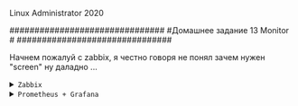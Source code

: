 
Linux Administrator 2020

   ###############################
   #Домашнее задание 13 Monitor  #
   ###############################


Начнем пожалуй с zabbix, я честно говоря не понял зачем нужен "screen" ну даладно ...


<details>
<summary><code>Zabbix</code></summary>


Поднял вм, поставил CentOS7, и установил забикс по инструкции <code>https://www.zabbix.com/ru/download?zabbix=5.0&os_distribution=red_hat_enterprise_linux&os_version=7&db=mysql&ws=nginx</code>

Сервер у меня имеет ip адрес "10.0.18.84"
БД выбрал mysql, а веб сервер на базе "nginx"



На клиенте, это уже другая CentOS7 поставил забикс агента <code>yum install zabbix-agent</code>

и привел конфиг вот к такому виду

```

PidFile=/var/run/zabbix/zabbix_agentd.pid
LogFile=/var/log/zabbix/zabbix_agentd.log
LogFileSize=0
Server=10.0.18.78
ServerActive=10.0.18.78
Hostname=otus-zabbix-agent
Include=/etc/zabbix/zabbix_agentd.d/*.conf
```

```
[root@ms001-cent77 zabbix]# systemctl enable --now zabbix-agent
Created symlink from /etc/systemd/system/multi-user.target.wants/zabbix-agent.service to /usr/lib/systemd/system/zabbix-agent.service.
[root@ms001-cent77 zabbix]# 

```
проверяем наш юнит

<p align="center"><img src="https://raw.githubusercontent.com/Kostyuk-Ruslan/otus-linux/master/work15_Monitor/photo_zabbix/2.JPG"></p>



И переходим на на наш свежоиспеченный, девственный сервер http://10.0.18.78

<p align="center"><img src="https://raw.githubusercontent.com/Kostyuk-Ruslan/otus-linux/master/work15_Monitor/photo_zabbix/1.JPG"></p>


Далее добавляем нашего клиента Настройка --> Узлы сети --> Создать узел сети


<p align="center"><img src="https://raw.githubusercontent.com/Kostyuk-Ruslan/otus-linux/master/work15_Monitor/photo_zabbix/3.JPG"></p>

Ну там по мелочи еще добавил шаблонов, в итоге данные пошли, сервер его увидел

<p align="center"><img src="https://raw.githubusercontent.com/Kostyuk-Ruslan/otus-linux/master/work15_Monitor/photo_zabbix/4.JPG"></p>


И того у нас 1 локальный сервер и 1 удаленный zabbix-agent

<p align="center"><img src="https://raw.githubusercontent.com/Kostyuk-Ruslan/otus-linux/master/work15_Monitor/photo_zabbix/5.JPG"></p>


Ну а дальше все просто, пошли делать комплексный экран: Мониторинг -> Комплексные экраны --> Создать комплексный экран


<p align="center"><img src="https://raw.githubusercontent.com/Kostyuk-Ruslan/otus-linux/master/work15_Monitor/photo_zabbix/17.PNG"></p>


Получилось примерно так, постарался выделить основные показатели, те что были в условии задачи ( память, процессор, диск, сеть )


<p align="center"><img src="https://raw.githubusercontent.com/Kostyuk-Ruslan/otus-linux/master/work15_Monitor/photo_zabbix/15.PNG"></p>

Полный вывод:

<p align="center"><img src="https://raw.githubusercontent.com/Kostyuk-Ruslan/otus-linux/master/work15_Monitor/photo_zabbix/14.PNG"></p>


</details>


<details>
<summary><code>Prometheus + Grafana</code></summary>

Будем поднимать данный мониторинг в docker-compose, я его слега кастомизировал

```
version: '3.3'

networks:
  net:

#volumes:
#  bash: {}
  
services:
    
  grafana:
    image: grafana/grafana:7.1.1
    container_name: 'grafana'
    restart: always
    networks:
      - net
    depends_on:
      - prometheus
    user: ${ROOT}
    environment:
      - GF_SECURITY_ADMIN_USER=admin
      - GF_SECURITY_ADMIN_PASSWORD=ufhltvfhby
    ports:
      - 3000:3000
    volumes:
      - ./grafana/data:/var/lib/grafana 
      - ./grafana/data/plugins:/var/lib/grafana/plugins 
      - ./grafana/data:/var/lib/grafana
#      - ./grafana/conf/ldap.toml:/etc/grafana/ldap.toml
      - ./grafana/conf/grafana.ini:/etc/grafana/grafana.ini
      - ./history/grafana_history/.bash_history:/root/.bash_history
    healthcheck:
      test: ["CMD", "curl", "-f", "http://10.0.18.83:3000"]
      interval: 5s
      timeout: 1s
      retries: 5
    environment:
      - TZ=Europe/Moscow


  prometheus:
    image: prom/prometheus:v2.20.0
    container_name: prometheus
    restart: always
    networks:
      - net
    user: ${ROOT}
    ports:
      - 9090:9090
    command:
      - --config.file=/etc/prometheus/prometheus.yml
      - --web.console.templates=/etc/prometheus/consoles
      - --web.console.libraries=/etc/prometheus/console_libraries
      - --web.enable-admin-api
      - --web.enable-lifecycle  
      - --storage.tsdb.retention=10d 
    volumes:
      - ./prometheus/prometheus.yml:/etc/prometheus/prometheus.yml
      - ./prometheus/alert.rules.yml:/etc/prometheus/alert.rules.yml
      - ./history/prometheus_history/.ash_history:/root/.ash_history
    depends_on:
      - cadvisor
    environment:
      - TZ=Europe/Moscow

 cadvisor: 
    image: google/cadvisor:latest
    container_name: cadvisor
  cadvisor:
    image: google/cadvisor:latest
    container_name: cadvisor
    restart: always
    networks:
      - net
    ports:
      - 8080:8080
    volumes:
      - /:/rootfs:ro
      - /var/run:/var/run:rw
      - /sys:/sys:ro
      - /var/lib/docker/:/var/lib/docker:ro

  node-exporter:
    image: prom/node-exporter:latest
    container_name: node-exporter
    restart: always
    networks:
      - net
    user: ${ROOT}
    ports:
      - "9100:9100"
    user: root
    volumes:
      - /proc:/host/proc:ro
      - /sys:/host/sys:ro
      - /:/rootfs:ro
      - /run/dbus/system_bus_socket:/var/run/dbus/system_bus_socket:ro 
      - ./history/node_history/.ash_history:/root/.ash_history
    command:
      - '--path.procfs=/host/proc'
      - '--path.sysfs=/host/sys'
      - '--collector.systemd' 
      - '--collector.loadavg'
      - '--collector.filesystem.ignored-mount-points'
      - '^/(sys|proc|dev|host|etc|rootfs/var/lib/docker/containers|rootfs/var/lib/docker/overlay2|rootfs/run/docker/netns|rootfs/var/lib/docker/aufs)($$|/)'


  alertmanager:
    image: prom/alertmanager:latest
    container_name: alertmanager
    restart: always
    networks:
      - net
    depends_on:
      - prometheus
#    privileged: true
    volumes:
      - /etc/localtime:/etc/localtime:ro
      - ./alertmanager/alertmanager.yml:/etc/alertmanager/alertmanager.yml
    command:
      - '--config.file=/etc/alertmanager/alertmanager.yml'
      - '--storage.path=/alertmanager'
    ports:
      - '9093:9093'
    environment:
      - TZ=Europe/Moscow


```

Поднимаем "docker-compose up -d" и проверяем

<p align="center"><img src="https://raw.githubusercontent.com/Kostyuk-Ruslan/otus-linux/master/work15_Monitor/photo_prometheus/1.JPG"></p>


И заходим на наш чистый сервер 10.0.18.83:9090

<p align="center"><img src="https://raw.githubusercontent.com/Kostyuk-Ruslan/otus-linux/master/work15_Monitor/photo_prometheus/2.JPG"></p> 


Добавим нашу ноду в конфиг прометеуса


```
          - job_name: 'ms001-elk-test01'  
          static_configs:
            - targets: ['10.0.18.88:9100']
```

и проверим наш таргет

<p align="center"><img src="https://raw.githubusercontent.com/Kostyuk-Ruslan/otus-linux/master/work15_Monitor/photo_prometheus/3.JPG"></p>

Он вылетел с ошибкой, что естественно, будем ставить  на нашу ноду "ms001-elk-test01" exporter

На тачке 10.0.18.88 (он же будет у нас клиентом)  установил node-exporter, по факту это 






После того как упсешно все поднялось, установим node-exporter на linux машину




</details>

